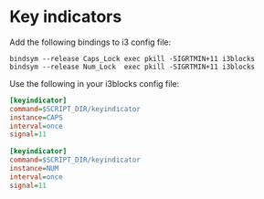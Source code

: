 # Key indicators

Add the following bindings to i3 config file:

```
bindsym --release Caps_Lock exec pkill -SIGRTMIN+11 i3blocks
bindsym --release Num_Lock  exec pkill -SIGRTMIN+11 i3blocks
```

Use the following in your i3blocks config file:

``` ini
[keyindicator]
command=$SCRIPT_DIR/keyindicator
instance=CAPS
interval=once
signal=11
 
[keyindicator]
command=$SCRIPT_DIR/keyindicator
instance=NUM
interval=once
signal=11
```
